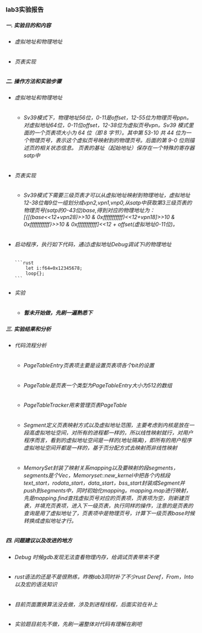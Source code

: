 ### lab3实验报告
 ##### 一. 实验目的和内容
  - ###### 虚拟地址和物理地址
  - ###### 页表实现
 
 ##### 二. 操作方法和实验步骤
  - ###### 虚拟地址和物理地址
    * ###### Sv39模式下，物理地址56位，0-11是offset，12-55位为物理页号ppn。对虚拟地址64位，0-11位offset，12-38位为虚拟页号vpn。Sv39 模式里面的一个页表项大小为 64 位（即 8 字节）。其中第 53-10 共 44 位为一个物理页号，表示这个虚拟页号映射到的物理页号。后面的第 9-0 位则描述页的相关状态信息。 页表的基址（起始地址）保存在一个特殊的寄存器satp中
  - ###### 页表实现
    * ###### Sv39模式下需要三级页表才可以从虚拟地址映射到物理地址，虚拟地址12-38位每9位一组划分成vpn2,vpn1,vnp0,从satp中获取第3三级页表的物理页号(satp的0-43位)base,得到对应的物理地址为：[{[(base<<12+vpn2*8)>>10 & 0xfffffffffff)<<12+vpn1*8]>>10 & 0xfffffffffff}>>10 & 0xfffffffffff]<<12 + offset(虚拟地址0-11位)。
  - ###### 启动程序，执行如下代码，通过i虚拟地址Debug调试下i的物理地址
        ```rust
            let i:f64=0x12345678;
            loop{};
        ```
  - ###### 实验
    * ##### 暂未开始做，先刷一遍熟悉下
 
 ##### 三. 实验结果和分析
  - ###### 代码流程分析 
      * ###### PageTableEntry页表项主要是设置页表项各个bit的设置
      * ###### PageTable是页表一个类型为PageTableEntry大小为512的数组
      * ###### PageTableTracker用来管理页表PageTable
      * ###### Segment定义页表映射方式以及虚拟地址范围，主要考虑到内核是放在一段高虚拟地址空间，对所有的进程都一样的，所以线性映射就行，对用户程序而言，看到的虚拟地址空间是一样的(地址隔离)，即所有的用户程序虚拟地址空间开都是一样的，基于页分配方式去映射而非线性映射
      * ###### MemorySet封装了映射关系mapping以及要映射的段segments，segments是个Vec<Segment>，Memoryset::new_kernel中把各个内核段text_start，rodata_start，data_start，bss_start封装成Segment并push到segments中，同时初始化mapping。mapping.map进行映射，先是mapping.find查找虚拟页号对应的页表项，页表项为空，则新建页表，并填充页表项，进入下一级页表，执行同样的操作，注意的是页表的查询是用了虚拟地址了，页表项中是物理页号，计算下一级页表base时候转换成虚拟地址才行。

 ##### 四. 问题建议以及改进的地方
  - ###### Debug 时候gdb发现无法查看物理内存，给调试页表带来不便
  - ###### rust语法的还是不是很熟练，昨晚lab3同时补了不少rust Deref，From，Into以及宏的语法知识
  - ###### 目前页面置换算法没去做，涉及到进程线程，后面实验在补上
  - ###### 实验题目前先不做，先刷一遍整体对代码有理解在刷吧

